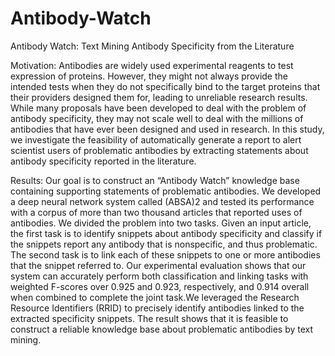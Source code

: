# Antibody-Watch
Antibody Watch: Text Mining Antibody Specificity from the Literature

Motivation: Antibodies are widely used experimental reagents to test expression of proteins. However,
they might not always provide the intended tests when they do not specifically bind to the target proteins
that their providers designed them for, leading to unreliable research results. While many proposals have
been developed to deal with the problem of antibody specificity, they may not scale well to deal with the
millions of antibodies that have ever been designed and used in research. In this study, we investigate the
feasibility of automatically generate a report to alert scientist users of problematic antibodies by extracting
statements about antibody specificity reported in the literature.

Results: Our goal is to construct an “Antibody Watch” knowledge base containing supporting statements
of problematic antibodies. We developed a deep neural network system called (ABSA)2 and tested its
performance with a corpus of more than two thousand articles that reported uses of antibodies. We
divided the problem into two tasks. Given an input article, the first task is to identify snippets about antibody
specificity and classify if the snippets report any antibody that is nonspecific, and thus problematic. The
second task is to link each of these snippets to one or more antibodies that the snippet referred to. Our
experimental evaluation shows that our system can accurately perform both classification and linking tasks
with weighted F-scores over 0.925 and 0.923, respectively, and 0.914 overall when combined to complete
the joint task.We leveraged the Research Resource Identifiers (RRID) to precisely identify antibodies linked
to the extracted specificity snippets. The result shows that it is feasible to construct a reliable knowledge
base about problematic antibodies by text mining.
